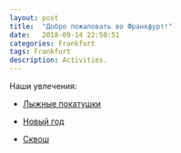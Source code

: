 ```yaml
---
layout: post
title:  "Добро пожаловать во Франкфурт!"
date:   2018-09-14 22:50:51 
categories: Frankfurt
tags: Frankfurt
description: Activities.
---
```

Наши увлечения:

* [Лыжные покатушки][fr-lyzi]

* [Новый год][fr-ny]

* [Сквош][fr-skvo]


[fr-lyzi]: https://t.me/joinchat/AAeGCgvi0_XI09s1AU8lrA
[fr-ny]:   https://t.me/joinchat/AAeGClANpZDWo4QcAjPX6Q
[fr-skvo]: https://t.me/joinchat/AAeGChFkF-9Tb_hlsKk81g
